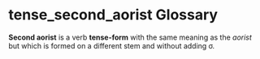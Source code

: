 # tense_second_aorist Glossary
**Second aorist** is a verb **tense-form** with the same meaning as the *aorist* but which is formed on a different stem and without adding σ.

